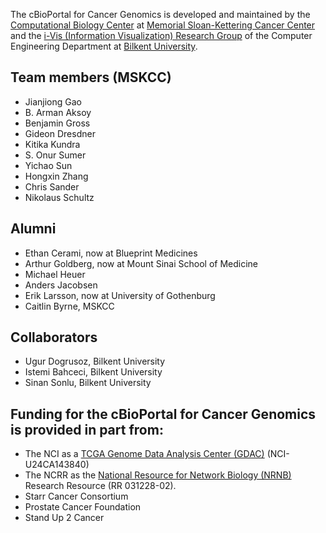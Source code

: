 The cBioPortal for Cancer Genomics is developed and maintained by the [Computational Biology Center](http://cbio.mskcc.org/) at [Memorial Sloan-Kettering Cancer Center](http://www.mskcc.org/) and the [i-Vis (Information Visualization) Research Group](http://www.cs.bilkent.edu.tr/~ivis/) of the Computer Engineering Department at [Bilkent University](http://www.bilkent.edu.tr/index.html).

## Team members (MSKCC)

 * Jianjiong Gao
 * B. Arman Aksoy
 * Benjamin Gross
 * Gideon Dresdner
 * Kitika Kundra
 * S. Onur Sumer
 * Yichao Sun
 * Hongxin Zhang
 * Chris Sander
 * Nikolaus Schultz
 
## Alumni

 * Ethan Cerami, now at Blueprint Medicines
 * Arthur Goldberg, now at Mount Sinai School of Medicine
 * Michael Heuer
 * Anders Jacobsen
 * Erik Larsson, now at University of Gothenburg
 * Caitlin Byrne, MSKCC

## Collaborators

 * Ugur Dogrusoz, Bilkent University
 * Istemi Bahceci, Bilkent University
 * Sinan Sonlu, Bilkent University

## Funding for the cBioPortal for Cancer Genomics is provided in part from:

 * The NCI as a [TCGA Genome Data Analysis Center (GDAC)](http://tcga.cancer.gov/wwd/program/research_network/gdac.asp) (NCI-U24CA143840) 
 * The NCRR as the [National Resource for Network Biology (NRNB)](http://nrnb.org/) Research Resource (RR 031228-02).
 * Starr Cancer Consortium
 * Prostate Cancer Foundation
 * Stand Up 2 Cancer
